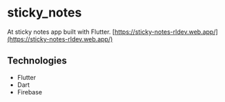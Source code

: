 # sticky_notes

At sticky notes app built with Flutter.
[https://sticky-notes-rldev.web.app/](https://sticky-notes-rldev.web.app/)

## Technologies
- Flutter
- Dart
- Firebase